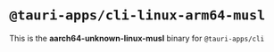 # `@tauri-apps/cli-linux-arm64-musl`

This is the **aarch64-unknown-linux-musl** binary for `@tauri-apps/cli`
